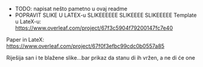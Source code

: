 - TODO: napisat nešto pametno u ovaj readme
- POPRAVIT SLIKE U LATEX-u
SLIKEEEEEE SLIKEEEE SLIKEEEEE 
Template u LateX-u: https://www.overleaf.com/project/67f3c5904f79200147fc7e40

Paper in LateX: https://www.overleaf.com/project/67f0f3efbc99cdc0b0557a85

Riješija san i te blažene slike...bar prikaz da stanu di ih vržen, a ne di će one
